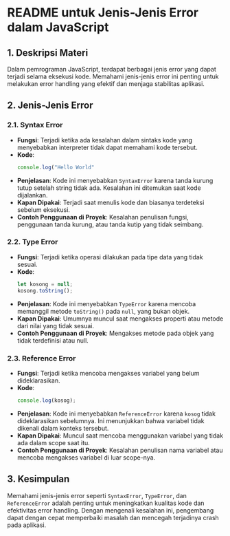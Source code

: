 # README untuk Jenis-Jenis Error dalam JavaScript

## 1. Deskripsi Materi

Dalam pemrograman JavaScript, terdapat berbagai jenis error yang dapat terjadi selama eksekusi kode. Memahami jenis-jenis error ini penting untuk melakukan error handling yang efektif dan menjaga stabilitas aplikasi.

## 2. Jenis-Jenis Error

### 2.1. Syntax Error

- **Fungsi**: Terjadi ketika ada kesalahan dalam sintaks kode yang menyebabkan interpreter tidak dapat memahami kode tersebut.
- **Kode**:
  ```javascript
  console.log("Hello World"
  ```
- **Penjelasan**: Kode ini menyebabkan `SyntaxError` karena tanda kurung tutup setelah string tidak ada. Kesalahan ini ditemukan saat kode dijalankan.
- **Kapan Dipakai**: Terjadi saat menulis kode dan biasanya terdeteksi sebelum eksekusi.
- **Contoh Penggunaan di Proyek**: Kesalahan penulisan fungsi, penggunaan tanda kurung, atau tanda kutip yang tidak seimbang.

### 2.2. Type Error

- **Fungsi**: Terjadi ketika operasi dilakukan pada tipe data yang tidak sesuai.
- **Kode**:
  ```javascript
  let kosong = null;
  kosong.toString();
  ```
- **Penjelasan**: Kode ini menyebabkan `TypeError` karena mencoba memanggil metode `toString()` pada `null`, yang bukan objek.
- **Kapan Dipakai**: Umumnya muncul saat mengakses properti atau metode dari nilai yang tidak sesuai.
- **Contoh Penggunaan di Proyek**: Mengakses metode pada objek yang tidak terdefinisi atau null.

### 2.3. Reference Error

- **Fungsi**: Terjadi ketika mencoba mengakses variabel yang belum dideklarasikan.
- **Kode**:
  ```javascript
  console.log(kosog);
  ```
- **Penjelasan**: Kode ini menyebabkan `ReferenceError` karena `kosog` tidak dideklarasikan sebelumnya. Ini menunjukkan bahwa variabel tidak dikenali dalam konteks tersebut.
- **Kapan Dipakai**: Muncul saat mencoba menggunakan variabel yang tidak ada dalam scope saat itu.
- **Contoh Penggunaan di Proyek**: Kesalahan penulisan nama variabel atau mencoba mengakses variabel di luar scope-nya.

## 3. Kesimpulan

Memahami jenis-jenis error seperti `SyntaxError`, `TypeError`, dan `ReferenceError` adalah penting untuk meningkatkan kualitas kode dan efektivitas error handling. Dengan mengenali kesalahan ini, pengembang dapat dengan cepat memperbaiki masalah dan mencegah terjadinya crash pada aplikasi.
